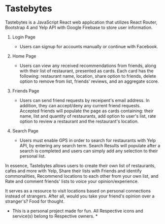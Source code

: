 # Tastebytes

Tastebytes is a JavaScript React web application that utilizes React Router, Bootstrap 4 and Yelp API with Google Firebase to store user information.

1. Login Page
    - Users can signup for accounts manually or continue with Facebook. 

2. Home Page
    - Users can view any received recommendations from friends, along with their list of restaurant, presented as cards. Each card has the following: restaurant name, location, share option to friends, delete option to remove from list, friends' reviews, and an aggregate score. 

3. Friends Page
    - Users can send friend requests by receipent's email address. In addition, they can accept/deny any current friend requests. Accepted friends will populate the page as cards containing: their name, list and quantity of restaurants, add option to user's list, rate option to review a restaurant and the restaurant's location.
    
4. Search Page
    - Users must enable GPS in order to search for restaurants with Yelp API, by entering any search term. Search Results will populate after a search is completed and users can simply add any selection to their personal list.

In essence, Tastebytes allows users to create their own list of restaurants, cafes and more with Yelp, Share their lists with Friends and identify commonalities, Recommend locations to each other from your own list, and Rate and comment friends' lists to voice your opinion/experience.

It serves as a resource to visit locations based on personal connections instead of strangers. After all, would you take your friend's opinion over a stranger's? Food for thought. 

* This is a personal project made for fun. All Respective icons and service(s) belong to Respective owners. *